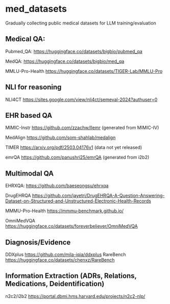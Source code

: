 # med_datasets
Gradually collecting public medical datasets for LLM training/evaluation


## Medical QA:
Pubmed_QA: https://huggingface.co/datasets/bigbio/pubmed_qa

MedQA: https://huggingface.co/datasets/bigbio/med_qa

MMLU-Pro-Health https://huggingface.co/datasets/TIGER-Lab/MMLU-Pro


## NLI for reasoning
NLI4CT https://sites.google.com/view/nli4ct/semeval-2024?authuser=0

## EHR based QA
MIMIC-Instr https://github.com/zzachw/llemr  (generated from MIMIC-IV)

MedAlign https://github.com/som-shahlab/medalign

TIMER https://arxiv.org/pdf/2503.04176v1  (data not yet released)

emrQA https://github.com/panushri25/emrQA   (generated from i2b2)

## Multimodal QA

EHRXQA: https://github.com/baeseongsu/ehrxqa

DrugEHRQA https://github.com/jayetri/DrugEHRQA-A-Question-Answering-Dataset-on-Structured-and-Unstructured-Electronic-Health-Records

MMMU-Pro-Health https://mmmu-benchmark.github.io/

OmniMedVQA https://huggingface.co/datasets/foreverbeliever/OmniMedVQA


## Diagnosis/Evidence
DDXplus https://github.com/mila-iqia/ddxplus
RareBench https://huggingface.co/datasets/chenxz/RareBench

## Information Extraction (ADRs, Relations, Medications, Deidentification)
n2c2/i2b2  https://portal.dbmi.hms.harvard.edu/projects/n2c2-nlp/
